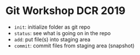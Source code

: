 # Git Workshop DCR 2019

- `init`: initialize folder as git repo
- `status`: see what is going on in the repo
- `add`: put file(s) into staging area
- `commit`: commit files from staging area (snapshot)

